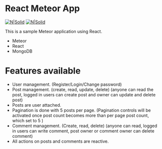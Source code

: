 # React Meteor App

[![N|Solid](https://i2.wp.com/www.damiencosset.com/wp-content/uploads/2017/10/main-qimg-8be9b52bd0b46ede471296514d1703c0.png?fit=345%2C282&ssl=1)](https://www.meteor.com/) [![N|Solid](https://www.import.io/wp-content/uploads/2017/10/React-logo.png)](https://reactjs.org/)

This is a sample Meteor application using React.

- Meteor
- React
- MongoDB

# Features available

- User management. (Register/Login/Change password)
- Post management. (create, read, update, delete) (anyone can read the post, logged in users can create post and owner can update and delete post)
- Posts are user attached.
- Pagination is done with 5 posts per page. (Pagination controls will be activated once post count becomes more than per page post count, which set to 5 )
- Comment management. (Create, read, delete) (anyone can read, logged in users can write comment, post owner or comment owner can delete comment)
- All actions on posts and comments are reactive.
